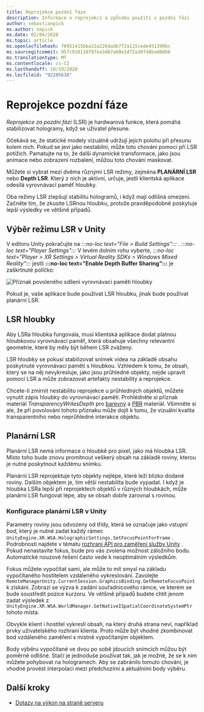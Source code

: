 ```yaml
---
title: Reprojekce pozdní fáze
description: Informace o reprojekci a způsobu použití v pozdní fázi
author: sebastianpick
ms.author: sepick
ms.date: 02/04/2020
ms.topic: article
ms.openlocfilehash: f0951415bba22a226dadb7f2a115cede451399bc
ms.sourcegitcommit: 957c916118f87ea3d67a60e1d72a30f48bad0db6
ms.translationtype: MT
ms.contentlocale: cs-CZ
ms.lasthandoff: 10/19/2020
ms.locfileid: "92205638"
---
```

# <a name="late-stage-reprojection"></a>Reprojekce pozdní fáze

*Reprojekce za pozdní fázi* (LSR) je hardwarová funkce, která pomáhá stabilizovat hologramy, když se uživatel přesune.

Očekává se, že statické modely vizuálně udržují jejich polohu při přesunu kolem nich. Pokud se jeví jako nestabilní, může toto chování pomoci při LSR potížích. Pamatujte na to, že další dynamické transformace, jako jsou animace nebo zobrazení rozbalení, můžou toto chování maskovat.

Můžete si vybrat mezi dvěma různými LSR režimy, zejména **PLANÁRNÍ LSR** nebo **Depth LSR**. Který z nich je aktivní, určuje, jestli klientská aplikace odesílá vyrovnávací paměť hloubky.

Oba režimy LSR zlepšují stabilitu hologramů, i když mají odlišná omezení. Začněte tím, že zkusíte LSRnou hloubku, protože pravděpodobně poskytuje lepší výsledky ve většině případů.

## <a name="choose-lsr-mode-in-unity"></a>Výběr režimu LSR v Unity

V editoru Unity pokračujte na *:::no-loc text="File > Build Settings":::* . *:::no-loc text="Player Settings":::* V levém dolním rohu vyberte, *:::no-loc text="Player > XR Settings > Virtual Reality SDKs > Windows Mixed Reality":::* jestli **:::no-loc text="Enable Depth Buffer Sharing":::** je zaškrtnuté políčko:

![Příznak povoleného sdílení vyrovnávací paměti hloubky](./media/unity-depth-buffer-sharing-enabled.png)

Pokud je, vaše aplikace bude používat LSR hloubku, jinak bude používat planární LSR.

## <a name="depth-lsr"></a>LSR hloubky

Aby LSRa hloubka fungovala, musí klientská aplikace dodat platnou hloubkovou vyrovnávací paměť, která obsahuje všechny relevantní geometrie, které by měly být během LSR zváženy.

LSR hloubky se pokusí stabilizovat snímek videa na základě obsahu poskytnuté vyrovnávací paměti s hloubkou. Vzhledem k tomu, že obsah, který se na něj nevykresluje, jako jsou průhledné objekty, nejde upravit pomocí LSR a může zobrazovat artefakty nestability a reprojekce. 

Chcete-li zmírnit nestabilitu reprojekce u průhledných objektů, můžete vynutit zápis hloubky do vyrovnávací paměti. Prohlédněte si příznak materiál *TransparencyWritesDepth* pro [barevný](color-materials.md) a [PBR](pbr-materials.md) materiál. Všimněte si ale, že při povolování tohoto příznaku může dojít k tomu, že vizuální kvalita transparentního nebo neprůhledné interakce objektu.

## <a name="planar-lsr"></a>Planární LSR

Planární LSR nemá informace o hloubkě pro pixel, jako má hloubka LSR. Místo toho bude znovu promítnout veškerý obsah na základě roviny, kterou je nutné poskytnout každému snímku.

Planární LSR reprojektuje tyto objekty nejlépe, které leží blízko dodané roviny. Dalším objektem je, tím větší nestabilita bude vypadat. I když je hloubka LSRa lepší při reprojektech objektů v různých hloubkách, může planární LSR fungovat lépe, aby se obsah dobře zarovnal s rovinou.

### <a name="configure-planar-lsr-in-unity"></a>Konfigurace planární LSR v Unity

Parametry roviny jsou odvozeny od třídy, která se označuje jako vstupní *bod*, který je nutné zadat každý rámec `UnityEngine.XR.WSA.HolographicSettings.SetFocusPointForFrame` . Podrobnosti najdete v tématu [rozhraní API pro zaměření služby Unity](/windows/mixed-reality/focus-point-in-unity) . Pokud nenastavíte fokus, bude pro vás zvolena možnost záložního bodu. Automatické nouzové řešení často vede k neoptimálním výsledkům.

Fokus můžete vypočítat sami, ale může to mít smysl na základu vypočítaného hostitelem vzdáleného vykreslování. Zavolejte `RemoteManagerUnity.CurrentSession.GraphicsBinding.GetRemoteFocusPoint` k získání. Zobrazí se výzva k zadání souřadnicového rámce, ve kterém se bude soustředit pozice kurzoru. Ve většině případů budete chtít jenom zadat výsledek z `UnityEngine.XR.WSA.WorldManager.GetNativeISpatialCoordinateSystemPtr` tohoto místa.

Obvykle klient i hostitel vykreslí obsah, na který druhá strana neví, například prvky uživatelského rozhraní klienta. Proto může být vhodné zkombinovat bod vzdáleného zaměření s místně vypočítaným objektem.

Body výběru vypočítané ve dvou po sobě jdoucích snímcích můžou být poměrně odlišné. Stačí je jednoduše používat tak, jak je možné, že se k nim můžete pohybovat na hologramech. Aby se zabránilo tomuto chování, je vhodné provést interpolaci mezi předchozími a aktuálními body výběru.

## <a name="next-steps"></a>Další kroky

* [Dotazy na výkon na straně serveru](performance-queries.md)